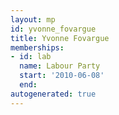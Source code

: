 ```yaml
---
layout: mp
id: yvonne_fovargue
title: Yvonne Fovargue
memberships:
- id: lab
  name: Labour Party
  start: '2010-06-08'
  end: 
autogenerated: true
---
```

